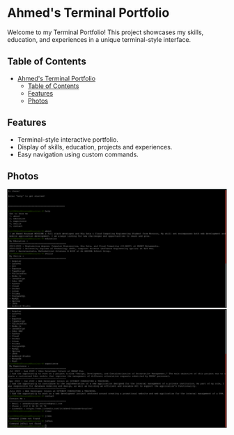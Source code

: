 # Ahmed's Terminal Portfolio

Welcome to my Terminal Portfolio! This project showcases my skills, education, and experiences in a unique terminal-style interface.

## Table of Contents
- [Ahmed's Terminal Portfolio](#ahmeds-terminal-portfolio)
  - [Table of Contents](#table-of-contents)
  - [Features](#features)
  - [Photos](#photos)

## Features

- Terminal-style interactive portfolio.
- Display of skills, education, projects and experiences.
- Easy navigation using custom commands.

## Photos
![s1](./src/assets/images/1.png)
![s2](./src/assets/images/2.png)


